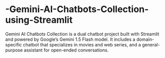 # -Gemini-AI-Chatbots-Collection-using-Streamlit
Gemini AI Chatbots Collection is a dual chatbot project built with Streamlit and powered by Google’s Gemini 1.5 Flash model. It includes a domain-specific chatbot that specializes in movies and web series, and a general-purpose assistant for open-ended conversations.
